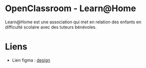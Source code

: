 # OpenClassroom - Learn@Home 

 Learn@Home est une association qui met en relation des enfants en difficulté scolaire avec des tuteurs bénévoles.

# Liens 

- Lien figma : [design]( https://www.figma.com/file/0eLNaWos4Zd2H5TKKxVpjs/Learn%40Home?type=design&node-id=0-1&mode=design)
